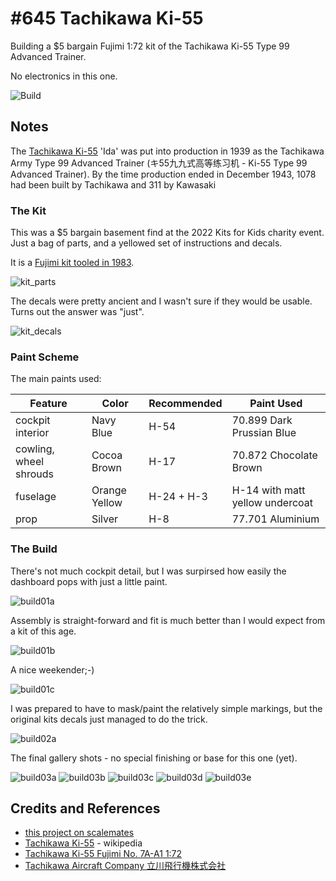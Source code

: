 # #645 Tachikawa Ki-55

Building a $5 bargain Fujimi 1:72 kit of the Tachikawa Ki-55 Type 99 Advanced Trainer.

No electronics in this one.

![Build](./assets/Ki55_build.jpg?raw=true)

## Notes

The [Tachikawa Ki-55](https://en.wikipedia.org/wiki/Tachikawa_Ki-55) 'Ida' was put into production in 1939 as the
Tachikawa Army Type 99 Advanced Trainer (キ55九九式高等练习机 - Ki-55 Type 99 Advanced Trainer).
By the time production ended in December 1943, 1078 had been built by Tachikawa and 311 by Kawasaki

### The Kit

This was a $5 bargain basement find at the 2022 Kits for Kids charity event.
Just a bag of parts, and a yellowed set of instructions and decals.

It is a
[Fujimi kit tooled in 1983](https://www.scalemates.com/kits/fujimi-7a-a1-tachikawa-ki-55--172648).

![kit_parts](./assets/kit_parts.jpg?raw=true)

The decals were pretty ancient and I wasn't sure if they would be usable. Turns out the answer was "just".

![kit_decals](./assets/kit_decals.jpg?raw=true)

### Paint Scheme

The main paints used:

| Feature         | Color                | Recommended | Paint Used |
|-----------------|----------------------|-------------|------------|
| cockpit interior | Navy Blue           | H-54        | 70.899 Dark Prussian Blue       |
| cowling, wheel shrouds | Cocoa Brown   | H-17        | 70.872 Chocolate Brown          |
| fuselage        | Orange Yellow        | H-24 + H-3  | H-14 with matt yellow undercoat |
| prop            | Silver               | H-8         | 77.701 Aluminium                |

### The Build

There's not much cockpit detail, but I was surpirsed how easily the dashboard pops with just a little paint.

![build01a](./assets/build01a.jpg?raw=true)

Assembly is straight-forward and fit is much better than I would expect from a kit of this age.

![build01b](./assets/build01b.jpg?raw=true)

A nice weekender;-)

![build01c](./assets/build01c.jpg?raw=true)

I was prepared to have to mask/paint the relatively simple markings, but the original kits decals just managed to do the trick.

![build02a](./assets/build02a.jpg?raw=true)

The final gallery shots - no special finishing or base for this one (yet).

![build03a](./assets/build02a.jpg?raw=true)
![build03b](./assets/build02a.jpg?raw=true)
![build03c](./assets/build02a.jpg?raw=true)
![build03d](./assets/build02a.jpg?raw=true)
![build03e](./assets/build02a.jpg?raw=true)

## Credits and References

* [this project on scalemates](https://www.scalemates.com/profiles/mate.php?id=74137&p=projects&project=126400)
* [Tachikawa Ki-55](https://en.wikipedia.org/wiki/Tachikawa_Ki-55) - wikipedia
* [Tachikawa Ki-55 Fujimi No. 7A-A1 1:72](https://www.scalemates.com/kits/fujimi-7a-a1-tachikawa-ki-55--172648)
* [Tachikawa Aircraft Company 立川飛行機株式会社](https://en.wikipedia.org/wiki/Tachikawa_Aircraft_Company)
